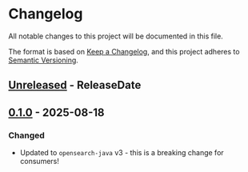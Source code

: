 # Changelog
All notable changes to this project will be documented in this file.

The format is based on [Keep a Changelog](https://keepachangelog.com/en/1.0.0/),
and this project adheres to [Semantic Versioning](https://semver.org/spec/v2.0.0.html).

## [Unreleased] - ReleaseDate

## [0.1.0] - 2025-08-18

### Changed

* Updated to `opensearch-java` v3 - this is a breaking change for consumers!

[Unreleased]: https://github.com/liquibase/liquibase-opensearch/compare/v0.1.0...HEAD
[0.1.0]: https://github.com/liquibase/liquibase-opensearch/compare/v0.0.1...v0.1.0
